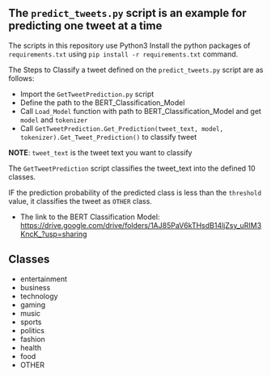 ## The `predict_tweets.py` script is an example for predicting one tweet at a time

The scripts in this repository use Python3
Install the python packages of `requirements.txt` using `pip install -r requirements.txt` command.

The Steps to Classify a tweet defined on the `predict_tweets.py` script are as follows:
 - Import the `GetTweetPrediction.py` script
 - Define the path to the BERT_Classification_Model
 - Call `Load_Model` function with path to BERT_Classification_Model and get `model` and `tokenizer`
 - Call `GetTweetPrediction.Get_Prediction(tweet_text, model, tokenizer).Get_Tweet_Prediction()` to classify tweet




**NOTE**: `tweet_text` is the tweet text you want to classify

The `GetTweetPrediction` script classifies the tweet_text into the defined 10 classes.

IF the prediction probability of the predicted class is less than the `threshold` value, it classifies the tweet as `OTHER` class.


- The link to the BERT Classification Model: https://drive.google.com/drive/folders/1AJ85PaV6kTHsdB14ljZsy_uRIM3KncK_?usp=sharing

## Classes
 - entertainment
 - business
 - technology
 - gaming
 - music
 - sports
 - politics
 - fashion
 - health
 - food
 - OTHER

